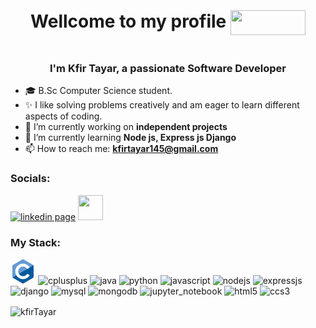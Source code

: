 <h1 align="center">Wellcome to my profile <img src="https://media.giphy.com/media/Qo2dupDib32rkTY4hX/giphy.gif" width="120px", height="40" style="vertical-align:middle;margin:20px 0"/></h1>
<h3 align="center">I'm Kfir Tayar, a passionate Software Developer</h3>

- 🎓 B.Sc Computer Science student.
- ✨ I like solving problems creatively and am eager to learn different aspects of coding.
- 🔭 I’m currently working on **independent projects**
- 🌱 I’m currently learning **Node js, Express js Django**
- 📫 How to reach me: **kfirtayar145@gmail.com**

<p align="left">
<h3 align="left">Socials:</h3>
<a href="https://www.linkedin.com/in/kfir-tayar/" target="blank"><img src="https://cdn.jsdelivr.net/gh/devicons/devicon/icons/linkedin/linkedin-original.svg" 
alt="linkedin page" height="40" width="40" /></a>
<a href="https://github.com/KfirTayar" target="blank"><img src="https://cdn.jsdelivr.net/gh/devicons/devicon/icons/github/github-original.svg" height="40" width="40" />
</a></p>

<h3 align="left">My Stack:</h3>
<p align="left"><img src="https://raw.githubusercontent.com/devicons/devicon/master/icons/c/c-original.svg" alt="c" width="40" height="40"/>
<img src="https://cdn.jsdelivr.net/gh/devicons/devicon/icons/cplusplus/cplusplus-original.svg" alt="cplusplus" width="40" height="40"/>
<img src="https://cdn.jsdelivr.net/gh/devicons/devicon/icons/java/java-original-wordmark.svg" alt="java" width="40" height="40"/>
<img src="https://cdn.jsdelivr.net/gh/devicons/devicon/icons/python/python-original-wordmark.svg" alt="python" width="40" height="40"/>
<img src="https://cdn.jsdelivr.net/gh/devicons/devicon/icons/javascript/javascript-original.svg" alt="javascript" width="40" height="40"/>
<img src="https://cdn.jsdelivr.net/gh/devicons/devicon/icons/nodejs/nodejs-original-wordmark.svg" alt="nodejs" width="40" height="40"/>
<img src="https://cdn.jsdelivr.net/gh/devicons/devicon/icons/express/express-original-wordmark.svg" alt="expressjs" width="40" height="40"/>
<img src="https://cdn.jsdelivr.net/gh/devicons/devicon/icons/django/django-plain-wordmark.svg" alt="django" width="40" height="40"/>
<img src="https://cdn.jsdelivr.net/gh/devicons/devicon/icons/mysql/mysql-original-wordmark.svg" alt="mysql" width="40" height="40"/>
<img src="https://cdn.jsdelivr.net/gh/devicons/devicon/icons/mongodb/mongodb-original-wordmark.svg" alt="mongodb" width="40" height="40"/>
<img src="https://cdn.jsdelivr.net/gh/devicons/devicon/icons/jupyter/jupyter-original-wordmark.svg" alt="jupyter_notebook" width="40" height="40"/>
<img src="https://cdn.jsdelivr.net/gh/devicons/devicon/icons/html5/html5-plain-wordmark.svg" alt="html5" width="40" height="40"/>
<img src="https://cdn.jsdelivr.net/gh/devicons/devicon/icons/css3/css3-plain-wordmark.svg" alt="ccs3" width="40" height="40"/>
</p>


<p><img align="center" src="https://github-readme-stats-sigma-five.vercel.app/api/top-langs?username=kfirTayar&show_icons=true&title_color=000000&bg_color=FFFFFF&locale=en&layout=compact" alt="kfirTayar" /></p>

